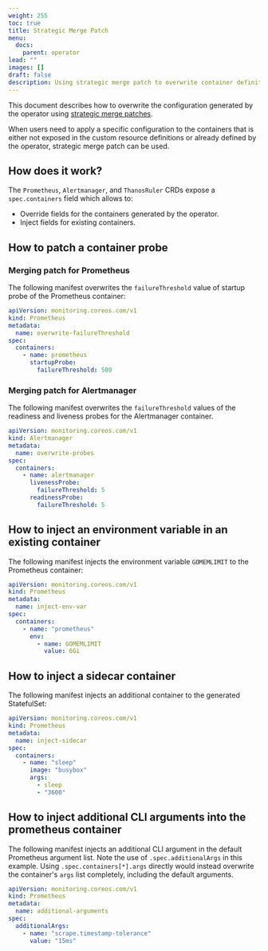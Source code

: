 ```yaml
---
weight: 255
toc: true
title: Strategic Merge Patch
menu:
  docs:
    parent: operator
lead: ""
images: []
draft: false
description: Using strategic merge patch to overwrite container definition.
---
```


This document describes how to overwrite the configuration generated by the
operator using [strategic merge
patches](https://kubernetes.io/docs/tasks/manage-kubernetes-objects/update-api-object-kubectl-patch/#use-a-strategic-merge-patch-to-update-a-deployment).

When users need to apply a specific configuration to the containers that is
either not exposed in the custom resource definitions or already defined by
the operator, strategic merge patch can be used.

## How does it work?

The `Prometheus`, `Alertmanager`, and `ThanosRuler` CRDs expose a
`spec.containers` field which allows to:

- Override fields for the containers generated by the operator.
- Inject fields for existing containers.

## How to patch a container probe

### Merging patch for Prometheus

The following manifest overwrites the `failureThreshold` value of startup
probe of the Prometheus container:

```yaml
apiVersion: monitoring.coreos.com/v1
kind: Prometheus
metadata:
  name: overwrite-failureThreshold
spec:
  containers:
    - name: prometheus
      startupProbe:
        failureThreshold: 500
```

### Merging patch for Alertmanager

The following manifest overwrites the `failureThreshold` values of the
readiness and liveness probes for the Alertmanager container.

```yaml
apiVersion: monitoring.coreos.com/v1
kind: Alertmanager
metadata:
  name: overwrite-probes
spec:
  containers:
    - name: alertmanager
      livenessProbe:
        failureThreshold: 5
      readinessProbe:
        failureThreshold: 5
```

## How to inject an environment variable in an existing container

The following manifest injects the environment variable `GOMEMLIMIT` to the Prometheus container:

```yaml
apiVersion: monitoring.coreos.com/v1
kind: Prometheus
metadata:
  name: inject-env-var
spec:
  containers:
    - name: "prometheus"
      env:
        - name: GOMEMLIMIT
          value: 6Gi
```

## How to inject a sidecar container

The following manifest injects an additional container to the generated StatefulSet:

```yaml
apiVersion: monitoring.coreos.com/v1
kind: Prometheus
metadata:
  name: inject-sidecar
spec:
  containers:
    - name: "sleep"
      image: "busybox"
      args:
        - sleep
        - "3600"
```

## How to inject additional CLI arguments into the prometheus container

The following manifest injects an additional CLI argument in the default
Prometheus argument list. Note the use of `.spec.additionalArgs` in this
example.
Using `.spec.containers[*].args` directly would instead overwrite the container's
`args` list completely, including the default arguments.

```yaml
apiVersion: monitoring.coreos.com/v1
kind: Prometheus
metadata:
  name: additional-arguments
spec:
  additionalArgs:
    - name: "scrape.timestamp-tolerance"
      value: "15ms"
```
